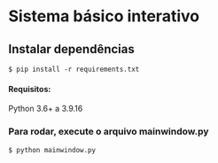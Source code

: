 # Sistema básico interativo

## Instalar dependências

	$ pip install -r requirements.txt

#### Requisitos:
Python 3.6+ a 3.9.16

### Para rodar, execute o arquivo mainwindow.py
	$ python mainwindow.py
